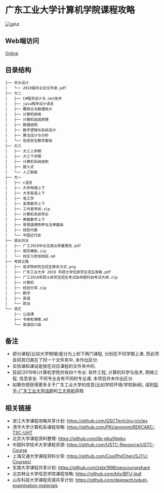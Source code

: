 # 广东工业大学计算机学院课程攻略
![gdut](https://user-images.githubusercontent.com/31237954/58875305-be5b1980-86fd-11e9-97b4-cbe0a177711b.png)

## Web端访问
[Online](https://brenner8023.github.io/gdut-course)

## 目录结构
```shell
├── 毕业设计
│   └── 2019届毕业论文手册.pdf
├── 大二
│   ├── C#程序设计与.net技术
│   ├── java程序设计语言
│   ├── 概率论与数理统计
│   ├── 计算机网络
│   ├── 计算机组成原理
│   ├── 数据结构
│   ├── 数字逻辑与系统设计
│   ├── 算法设计与分析
│   └── 信息安全数学基础
├── 大三
│   ├── 大三上学期
│   ├── 大三下学期
│   ├── 计算机系统结构
│   ├── 嵌入式
│   └── 人工智能
├── 大一
│   ├── c语言
│   ├── 大学物理上下
│   ├── 大学英语上下
│   ├── 电工学
│   ├── 高等数学上下
│   ├── 工作室考核.zip
│   ├── 计算机系统导论
│   ├── 离散数学上下
│   ├── 思想道德修养与法律基础
│   ├── 线性代数
│   └── 中国近代史
├── 就业创业
│   ├── 广工2018毕业生就业质量报告.pdf
│   ├── 简历模板.zip
│   └── 找实习参加校招.md
├── 考研之路
│   ├── 各学院研究生招生联系方式.png
│   ├── 广东工业大学 2019 年硕士学位研究生招生简章.pdf
│   ├── 广工2018年硕士研究生招生考试自命题科目考试大纲.zip
│   ├── 计算机
│   ├── 经验分享.zip
│   ├── 数学
│   ├── 英语
│   └── 政治
└── 其它
    ├── 公选课
    ├── 书单和博客.md
    └── 英语四六级
```

## 备注
- 部分课程(比如大学物理)是分为上和下两门课程, 分别在不同学期上课, 而此项目将其归类在了同一个文件夹中, 未作出区分.
- 实验课和课设是放在对应课程的文件夹中的.
- 目前(2019年)计算机学院共有四个专业: 软件工程, 计算机科学与技术, 网络工程, 信息安全. 不同专业会有不同的专业课, 本项目并未作出区分.
- 如果你想获得更多关于广东工业大学的信息(比如学校环境/学校新闻), 请到[知乎-广东工业大学话题](https://www.zhihu.com/topic/19604314/)和[工大导航](https://github.com/brenner8023/gdut-nav)获取

## 相关链接
- 浙江大学课程攻略共享计划: https://github.com/QSCTech/zju-icicles
- 清华大学计算机系课程攻略: https://github.com/PKUanonym/REKCARC-TSC-UHT
- 北京大学课程资料整理: https://github.com/lib-pku/libpku
- 中国科学技术大学课程资源: https://github.com/USTC-Resource/USTC-Course
- 上海交通大学课程资料分享: https://github.com/CoolPhilChen/SJTU-Courses/
- 东南大学课程共享计划: https://github.com/zjdx1998/seucourseshare
- 北京林业大学信息学院课程攻略: https://github.com/bljx/BFU-leaf
- 山东科技大学课程资源共享计划: https://github.com/deepwzh/sdust-examination-materials
